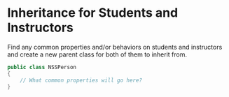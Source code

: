 # Inheritance for Students and Instructors

Find any common properties and/or behaviors on students and instructors and create a new parent class for both of them to inherit from.

```cs
public class NSSPerson
{
    // What common properties will go here?
}
```
